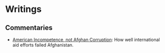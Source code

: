 # Writings
## Commentaries
- [American Incompetence, not Afghan Corruption](https://c4ss.org/content/56121): How well international aid efforts failed Afghanistan. 
